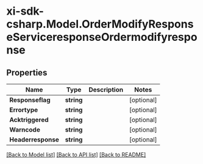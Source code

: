 # xi-sdk-csharp.Model.OrderModifyResponseServiceresponseOrdermodifyresponse

## Properties

Name | Type | Description | Notes
------------ | ------------- | ------------- | -------------
**Responseflag** | **string** |  | [optional] 
**Errortype** | **string** |  | [optional] 
**Acktriggered** | **string** |  | [optional] 
**Warncode** | **string** |  | [optional] 
**Headerresponse** | **string** |  | [optional] 

[[Back to Model list]](../README.md#documentation-for-models) [[Back to API list]](../README.md#documentation-for-api-endpoints) [[Back to README]](../README.md)

